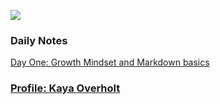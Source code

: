 ![](https://cdn.cnn.com/cnnnext/dam/assets/150103074330-hubble-space-background-2-large-169.jpg)

### Daily Notes
  [Day One: Growth Mindset and Markdown basics](day1-notes.md)
  
  
### [Profile: Kaya Overholt](personal.md)
